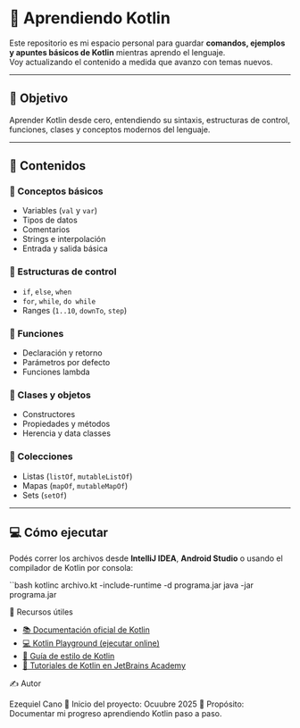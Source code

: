 # 🚀 Aprendiendo Kotlin

Este repositorio es mi espacio personal para guardar **comandos, ejemplos y apuntes básicos de Kotlin** mientras aprendo el lenguaje.  
Voy actualizando el contenido a medida que avanzo con temas nuevos.

---

## 📘 Objetivo
Aprender Kotlin desde cero, entendiendo su sintaxis, estructuras de control, funciones, clases y conceptos modernos del lenguaje.

---

## 🧠 Contenidos

### 🔹 Conceptos básicos
- Variables (`val` y `var`)
- Tipos de datos
- Comentarios
- Strings e interpolación
- Entrada y salida básica

### 🔹 Estructuras de control
- `if`, `else`, `when`
- `for`, `while`, `do while`
- Ranges (`1..10`, `downTo`, `step`)

### 🔹 Funciones
- Declaración y retorno
- Parámetros por defecto
- Funciones lambda

### 🔹 Clases y objetos
- Constructores
- Propiedades y métodos
- Herencia y data classes

### 🔹 Colecciones
- Listas (`listOf`, `mutableListOf`)
- Mapas (`mapOf`, `mutableMapOf`)
- Sets (`setOf`)

---

## 💻 Cómo ejecutar
Podés correr los archivos desde **IntelliJ IDEA**, **Android Studio** o usando el compilador de Kotlin por consola:

``bash
kotlinc archivo.kt -include-runtime -d programa.jar
java -jar programa.jar


🧩 Recursos útiles
- [📚 Documentación oficial de Kotlin](https://kotlinlang.org/docs/home.html)
- [💻 Kotlin Playground (ejecutar online)](https://play.kotlinlang.org/)
- [🧾 Guía de estilo de Kotlin](https://kotlinlang.org/docs/coding-conventions.html)
- [📘 Tutoriales de Kotlin en JetBrains Academy](https://www.jetbrains.com/academy/)



✍️ Autor

Ezequiel Cano
📅 Inicio del proyecto: Ocuubre 2025
💬 Propósito: Documentar mi progreso aprendiendo Kotlin paso a paso.
